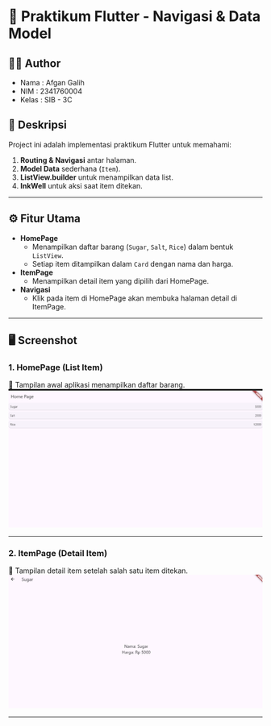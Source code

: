 # 🛒 Praktikum Flutter - Navigasi & Data Model

## 👨‍💻 Author
- Nama  : Afgan Galih
- NIM   : 2341760004  
- Kelas : SIB - 3C  


## 📌 Deskripsi
Project ini adalah implementasi praktikum Flutter untuk memahami:
1. **Routing & Navigasi** antar halaman.
2. **Model Data** sederhana (`Item`).
3. **ListView.builder** untuk menampilkan data list.
4. **InkWell** untuk aksi saat item ditekan.



---

## ⚙️ Fitur Utama
- **HomePage**
  - Menampilkan daftar barang (`Sugar`, `Salt`, `Rice`) dalam bentuk `ListView`.
  - Setiap item ditampilkan dalam `Card` dengan nama dan harga.
- **ItemPage**
  - Menampilkan detail item yang dipilih dari HomePage.
- **Navigasi**
  - Klik pada item di HomePage akan membuka halaman detail di ItemPage.

---

## 🖥️ Screenshot

### 1. HomePage (List Item)
📸 Tampilan awal aplikasi menampilkan daftar barang.
![Screenshot HomePage](images/home_page_final.png)

---

### 2. ItemPage (Detail Item)
📸 Tampilan detail item setelah salah satu item ditekan.
![Screenshot ItemPage](images/item_page_final.png)

---


